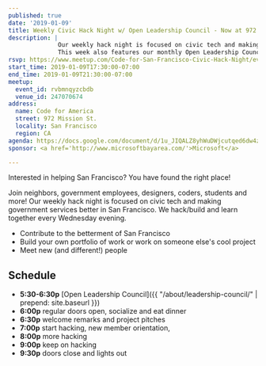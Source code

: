 ```yaml
---
published: true
date: '2019-01-09'
title: Weekly Civic Hack Night w/ Open Leadership Council - Now at 972 Mission St!
description: |
              Our weekly hack night is focused on civic tech and making government services better in San Francisco.
              This week also features our monthly Open Leadership Council.
rsvp: https://www.meetup.com/Code-for-San-Francisco-Civic-Hack-Night/events/rvbmnqyzcbdb/
start_time: 2019-01-09T17:30:00-07:00
end_time: 2019-01-09T21:30:00-07:00
meetup:
  event_id: rvbmnqyzcbdb
  venue_id: 247070674
address:
  name: Code for America
  street: 972 Mission St.
  locality: San Francisco
  region: CA
agenda: https://docs.google.com/document/d/1u_JIQALZ8yhWuDWjcutqed6dw4zoDt5n0CbnaCoCqqs/edit#
sponsor: <a href='http://www.microsoftbayarea.com/'>Microsoft</a>

---
```


Interested in helping San Francisco? You have found the right place!

Join neighbors, government employees, designers, coders, students and more! Our weekly hack night is focused on civic
tech and making government services better in San Francisco. We hack/build and learn together every Wednesday evening.

* Contribute to the betterment of San Francisco
* Build your own portfolio of work or work on someone else's cool project
* Meet new (and different!) people

## Schedule
* **5:30-6:30p** [Open Leadership Council]({{ "/about/leadership-council/" | prepend: site.baseurl }})
* **6:00p** regular doors open, socialize and eat dinner
* **6:30p** welcome remarks and project pitches
* **7:00p** start hacking, new member orientation,
* **8:00p** more hacking
* **9:00p** keep on hacking
* **9:30p** doors close and lights out
